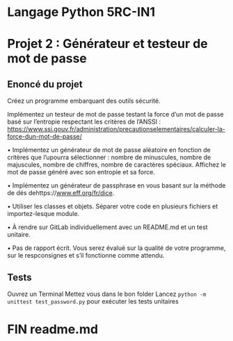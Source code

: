 # Langage Python 5RC-IN1

# Projet 2 : Générateur et testeur de mot de passe

## Enoncé du projet

Créez un programme embarquant des outils sécurité.

Implémentez un testeur de mot de passe testant la force d’un mot de passe basé sur l’entropie
respectant les critères de l’ANSSI : https://www.ssi.gouv.fr/administration/precautionselementaires/calculer-la-force-dun-mot-de-passe/

• Implémentez un générateur de mot de passe aléatoire en fonction de critères que l’upourra sélectionner : nombre de minuscules, nombre de majuscules, nombre de chiffres, nombre de caractères spéciaux. Affichez le mot de passe généré avec son entropie et sa force.

• Implémentez un générateur de passphrase en vous basant sur la méthode de dés dehttps://www.eff.org/fr/dice.

• Utiliser les classes et objets. Séparer votre code en plusieurs fichiers et importez-lesque module.

• À rendre sur GitLab individuellement avec un README.md et un test unitaire.

• Pas de rapport écrit. Vous serez évalué sur la qualité de votre programme, sur le respconsignes et s’il fonctionne comme attendu.

## Tests

Ouvrez un Terminal
Mettez vous dans le bon folder
Lancez `python -m unittest test_password.py` pour exécuter les tests unitaires

# FIN readme.md